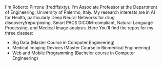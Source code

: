 I'm Roberto Pirrone (fredffsixty). I'm Associate Professor at the Department of Engineering, University of Palermo, Italy. My research interests 
are in AI for Health, particularly Deep Neural Networks for drug discovery/repurposing, Smart PACS DICOM-compliant, Natural Language Processing, 
and Medical Image analysis.
Here You'll find the repos for my three classes:

- Big Data (Master Course in Computer Engineering)
- Medical Imaging Devices (Master Course in Biomedical Engineering)
- Web and Mobile Programming (Bachelor course in Computer Engineering)

<!---
fredffsixty/fredffsixty is a ✨ special ✨ repository because its `README.md` (this file) appears on your GitHub profile.
You can click the Preview link to take a look at your changes.
--->
